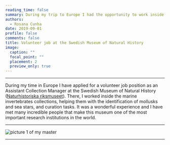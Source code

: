 ```yaml
--- 
reading_time: false
summary: During my trip to Europe I had the opportunity to work inside the marine invertebrate collections of this incredible museum
authors:
  - Rosana Cunha
date: 2019-09-01
profile: false
comments: false
title: Volunteer job at the Swedish Museum of Natural History
image:
  caption: ""
  focal_point: ""
  placement: 2
  preview_only: true
---
```


---

During my time in Europe I have applied for a volunteer job position as an Assistant Collection Manager at the Swedish Museum of Natural History 
([Naturhistoriska riksmuseet](https://www.nrm.se/en/16.html)). There, I worked inside the marine invertebrates collections, helping them with the 
identification of mollusks and sea stars, and curation tasks. It was a wonderful experience and I have met many incredible people that make this museum 
one of the most important research institutions in the world.  

---
![picture 1 of my master](https://raw.githubusercontent.com/rosanafcunha/rosanafcunha/master/static/media/suecia.jpg "Volunter job")

---
